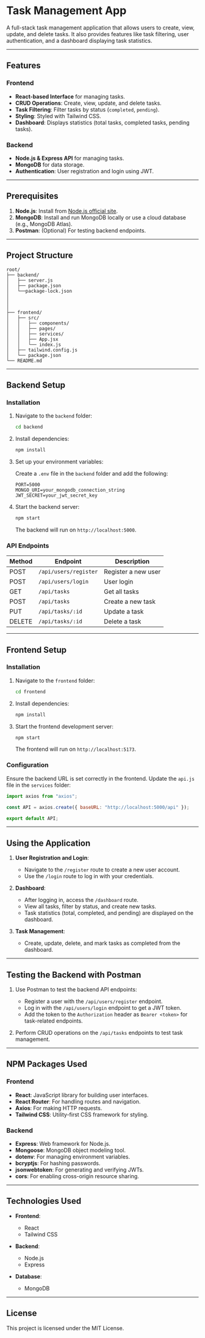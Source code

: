 # Task Management App

A full-stack task management application that allows users to create, view, update, and delete tasks. 
It also provides features like task filtering, user authentication, and a dashboard displaying task statistics.

---

## Features

### Frontend
- **React-based Interface** for managing tasks.
- **CRUD Operations**: Create, view, update, and delete tasks.
- **Task Filtering**: Filter tasks by status (`completed`, `pending`).
- **Styling**: Styled with Tailwind CSS.
- **Dashboard**: Displays statistics (total tasks, completed tasks, pending tasks).

### Backend
- **Node.js & Express API** for managing tasks.
- **MongoDB** for data storage.
- **Authentication**: User registration and login using JWT.

---

## Prerequisites

1. **Node.js**: Install from [Node.js official site](https://nodejs.org/).
2. **MongoDB**: Install and run MongoDB locally or use a cloud database (e.g., MongoDB Atlas).
3. **Postman**: (Optional) For testing backend endpoints.

---

## Project Structure

```
root/
├── backend/
│   ├── server.js
│   ├── package.json
│   └──package-lock.json
│   
│   
│     
├── frontend/
│   ├── src/
│   │   ├── components/
│   │   ├── pages/
│   │   ├── services/
│   │   ├── App.jsx
│   │   └── index.js
│   ├── tailwind.config.js
│   └── package.json
└── README.md
```

---

## Backend Setup

### Installation

1. Navigate to the `backend` folder:

   ```bash
   cd backend
   ```

2. Install dependencies:

   ```bash
   npm install
   ```

3. Set up your environment variables:

   Create a `.env` file in the `backend` folder and add the following:

   ```env
   PORT=5000
   MONGO_URI=your_mongodb_connection_string
   JWT_SECRET=your_jwt_secret_key
   ```

4. Start the backend server:

   ```bash
   npm start
   ```

   The backend will run on `http://localhost:5000`.

### API Endpoints

| Method | Endpoint         | Description              |
|--------|------------------|--------------------------|
| POST   | `/api/users/register` | Register a new user     |
| POST   | `/api/users/login`    | User login              |
| GET    | `/api/tasks`         | Get all tasks           |
| POST   | `/api/tasks`         | Create a new task       |
| PUT    | `/api/tasks/:id`     | Update a task           |
| DELETE | `/api/tasks/:id`     | Delete a task           |

---

## Frontend Setup

### Installation

1. Navigate to the `frontend` folder:

   ```bash
   cd frontend
   ```

2. Install dependencies:

   ```bash
   npm install
   ```

3. Start the frontend development server:

   ```bash
   npm start
   ```

   The frontend will run on `http://localhost:5173`.

### Configuration

Ensure the backend URL is set correctly in the frontend. Update the `api.js` file in the `services` folder:

```javascript
import axios from "axios";

const API = axios.create({ baseURL: "http://localhost:5000/api" });

export default API;
```

---

## Using the Application

1. **User Registration and Login**:
   - Navigate to the `/register` route to create a new user account.
   - Use the `/login` route to log in with your credentials.

2. **Dashboard**:
   - After logging in, access the `/dashboard` route.
   - View all tasks, filter by status, and create new tasks.
   - Task statistics (total, completed, and pending) are displayed on the dashboard.

3. **Task Management**:
   - Create, update, delete, and mark tasks as completed from the dashboard.

---

## Testing the Backend with Postman

1. Use Postman to test the backend API endpoints:
   - Register a user with the `/api/users/register` endpoint.
   - Log in with the `/api/users/login` endpoint to get a JWT token.
   - Add the token to the `Authorization` header as `Bearer <token>` for task-related endpoints.

2. Perform CRUD operations on the `/api/tasks` endpoints to test task management.

---

## NPM Packages Used

### Frontend
- **React**: JavaScript library for building user interfaces.
- **React Router**: For handling routes and navigation.
- **Axios**: For making HTTP requests.
- **Tailwind CSS**: Utility-first CSS framework for styling.

### Backend
- **Express**: Web framework for Node.js.
- **Mongoose**: MongoDB object modeling tool.
- **dotenv**: For managing environment variables.
- **bcryptjs**: For hashing passwords.
- **jsonwebtoken**: For generating and verifying JWTs.
- **cors**: For enabling cross-origin resource sharing.

---

## Technologies Used

- **Frontend**:
  - React
  - Tailwind CSS

- **Backend**:
  - Node.js
  - Express

- **Database**:
  - MongoDB

---


## License

This project is licensed under the MIT License.
